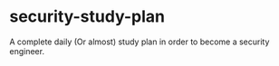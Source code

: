 # security-study-plan
A complete daily (Or almost) study plan in order to become a security engineer.
